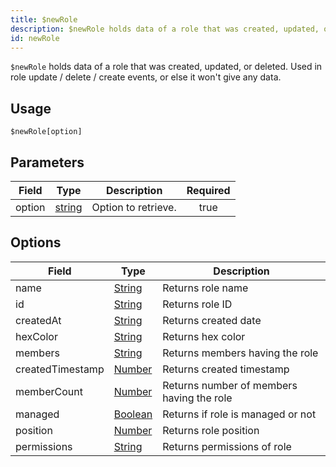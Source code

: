 ```yaml
---
title: $newRole
description: $newRole holds data of a role that was created, updated, or deleted. Used in role update / delete / create events, or else it won't give any data.
id: newRole
---
```


`$newRole` holds data of a role that was created, updated, or deleted. Used in role update / delete / create events,
or else it won't give any data.

## Usage

```aoi
$newRole[option]
```

## Parameters

| Field  | Type                                                                                              | Description         | Required |
| ------ | ------------------------------------------------------------------------------------------------- | ------------------- | :------: |
| option | [string](https://developer.mozilla.org/en-US/docs/Web/JavaScript/Reference/Global_Objects/String) | Option to retrieve. |   true   |

## Options

| Field            | Type                                                                                                | Description                               |
| ---------------- | --------------------------------------------------------------------------------------------------- | ----------------------------------------- |
| name             | [String](https://developer.mozilla.org/en-US/docs/Web/JavaScript/Reference/Global_Objects/String)   | Returns role name                         |
| id               | [String](https://developer.mozilla.org/en-US/docs/Web/JavaScript/Reference/Global_Objects/String)   | Returns role ID                           |
| createdAt        | [String](https://developer.mozilla.org/en-US/docs/Web/JavaScript/Reference/Global_Objects/String)   | Returns created date                      |
| hexColor         | [String](https://developer.mozilla.org/en-US/docs/Web/JavaScript/Reference/Global_Objects/String)   | Returns hex color                         |
| members          | [String](https://developer.mozilla.org/en-US/docs/Web/JavaScript/Reference/Global_Objects/String)   | Returns members having the role           |
| createdTimestamp | [Number](https://developer.mozilla.org/en-US/docs/Web/JavaScript/Reference/Global_Objects/Number)   | Returns created timestamp                 |
| memberCount      | [Number](https://developer.mozilla.org/en-US/docs/Web/JavaScript/Reference/Global_Objects/Number)   | Returns number of members having the role |
| managed          | [Boolean](https://developer.mozilla.org/en-US/docs/Web/JavaScript/Reference/Global_Objects/Boolean) | Returns if role is managed or not         |
| position         | [Number](https://developer.mozilla.org/en-US/docs/Web/JavaScript/Reference/Global_Objects/Number)   | Returns role position                     |
| permissions      | [String](https://developer.mozilla.org/en-US/docs/Web/JavaScript/Reference/Global_Objects/String)   | Returns permissions of role               |
